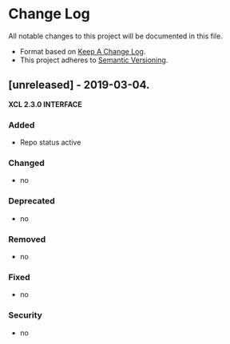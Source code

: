 # Change Log

All notable changes to this project will be documented in this file.

- Format based on [Keep A Change Log](https://keepachangelog.com/en/1.0.0/).
- This project adheres to [Semantic Versioning](https://semver.org/).


## [unreleased] - 2019-03-04.

**XCL 2.3.0 INTERFACE**

### Added

- Repo status active

### Changed

- no

### Deprecated

- no

### Removed

- no

### Fixed

- no

### Security

- no
